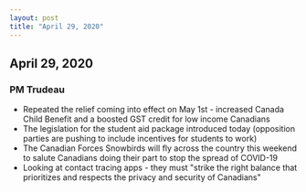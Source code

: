 ```yaml
---
layout: post
title: "April 29, 2020"
---
```


## April 29, 2020

### PM Trudeau

* Repeated the relief coming into effect on May 1st - increased Canada Child Benefit and a boosted GST credit for low income Canadians
* The legislation for the student aid package introduced today (opposition parties are pushing to include incentives for students to work)
* The Canadian Forces Snowbirds will fly across the country this weekend to salute Canadians doing their part to stop the spread of COVID-19
* Looking at contact tracing apps - they must "strike the right balance that prioritizes and respects the privacy and security of Canadians"